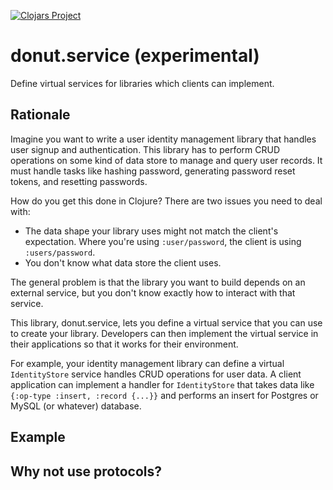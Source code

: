 [![Clojars Project](https://img.shields.io/clojars/v/party.donut/service.svg)](https://clojars.org/party.donut/service)

# donut.service (experimental)

Define virtual services for libraries which clients can implement.

## Rationale

Imagine you want to write a user identity management library that handles user
signup and authentication. This library has to perform CRUD operations on some
kind of data store to manage and query user records. It must handle tasks like
hashing password, generating password reset tokens, and resetting passwords.

How do you get this done in Clojure? There are two issues you need to deal with:

- The data shape your library uses might not match the client's expectation.
  Where you're using `:user/password`, the client is using `:users/password`.
- You don't know what data store the client uses.

The general problem is that the library you want to build depends on an external
service, but you don't know exactly how to interact with that service.

This library, donut.service, lets you define a virtual service that you can use
to create your library. Developers can then implement the virtual service in
their applications so that it works for their environment.

For example, your identity management library can define a virtual
`IdentityStore` service handles CRUD operations for user data. A client
application can implement a handler for `IdentityStore` that takes data like
`{:op-type :insert, :record {...}}` and performs an insert for Postgres or MySQL
(or whatever) database.

## Example

## Why not use protocols?
